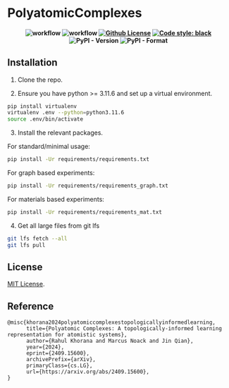 # PolyatomicComplexes

<h4 align="center">
  
![workflow](https://github.com/rahulkhorana/PolyatomicComplexes/actions/workflows/build.yml/badge.svg)
![workflow](https://github.com/rahulkhorana/PolyatomicComplexes/actions/workflows/ci.yml/badge.svg)
[![Github License](https://img.shields.io/badge/License-MIT%202.0-blue.svg)](https://opensource.org/licenses/MIT)
[![Code style: black](https://img.shields.io/badge/code%20style-black-000000.svg)](https://github.com/psf/black)
![PyPI - Version](https://img.shields.io/pypi/v/polyatomic-complexes?style=plastic&logo=%233775A9&logoSize=auto&labelColor=%233775A9&color=%23e1ad01&link=https%3A%2F%2Fpypi.org%2Fproject%2Fpolyatomic-complexes%2F0.0.8%2F)
![PyPI - Format](https://img.shields.io/pypi/format/polyatomic-complexes)


</h4>

## Installation

1. Clone the repo.

2. Ensure you have python >= 3.11.6 and set up a virtual environment.
```sh
pip install virtualenv
virtualenv .env --python=python3.11.6
source .env/bin/activate
```

3. Install the relevant packages.

For standard/minimal usage:
```sh
pip install -Ur requirements/requirements.txt
```

For graph based experiments:
```sh
pip install -Ur requirements/requirements_graph.txt
```

For materials based experiments:
```sh
pip install -Ur requirements/requirements_mat.txt
```

4. Get all large files from git lfs

```sh
git lfs fetch --all
git lfs pull
```


## License

[MIT License](https://github.com/rahulkhorana/PolyatomicComplexes/blob/master/LICENSE).

## Reference

```
@misc{khorana2024polyatomiccomplexestopologicallyinformedlearning,
      title={Polyatomic Complexes: A topologically-informed learning representation for atomistic systems}, 
      author={Rahul Khorana and Marcus Noack and Jin Qian},
      year={2024},
      eprint={2409.15600},
      archivePrefix={arXiv},
      primaryClass={cs.LG},
      url={https://arxiv.org/abs/2409.15600}, 
}

```
